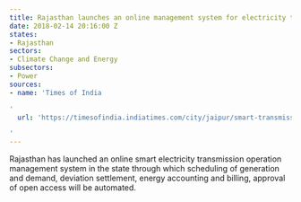 ```yaml
---
title: Rajasthan launches an online management system for electricity transmission
date: 2018-02-14 20:16:00 Z
states:
- Rajasthan
sectors:
- Climate Change and Energy
subsectors:
- Power
sources:
- name: 'Times of India

'
  url: 'https://timesofindia.indiatimes.com/city/jaipur/smart-transmission-management-system-launched-in-state/articleshow/62796138.cms

'
---
```


Rajasthan has launched an online smart electricity transmission operation management system in the state through which scheduling of generation and demand, deviation settlement, energy accounting and billing, approval of open access will be automated. 
